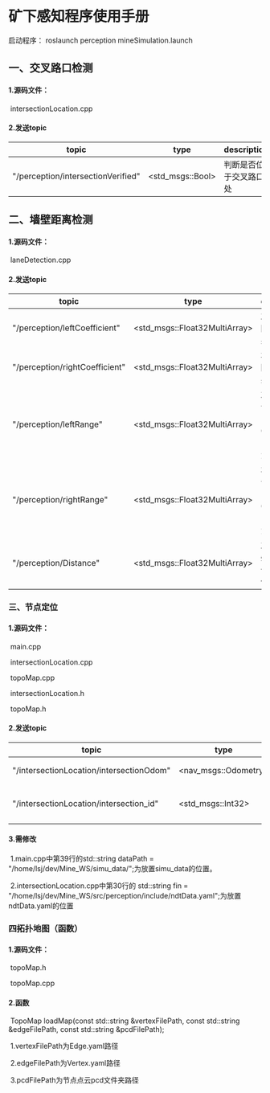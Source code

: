 # 矿下感知程序使用手册

启动程序： roslaunch perception mineSimulation.launch



## 一、交叉路口检测



#### 1.源码文件：

​	intersectionLocation.cpp

#### 2.发送topic

| topic                              | type             | description            |
| ---------------------------------- | ---------------- | ---------------------- |
| "/perception/intersectionVerified" | <std_msgs::Bool> | 判断是否位于交叉路口处 |



## 二、墙壁距离检测

#### 1.源码文件：

​	laneDetection.cpp

#### 2.发送topic

| topic                          | type                          | description                                          |
| ------------------------------ | ----------------------------- | ---------------------------------------------------- |
| "/perception/leftCoefficient"  | <std_msgs::Float32MultiArray> | 左侧墙壁3阶曲线拟合系数                              |
| "/perception/rightCoefficient" | <std_msgs::Float32MultiArray> | 右侧墙壁3阶曲线拟合系数                              |
| "/perception/leftRange"        | <std_msgs::Float32MultiArray> | 左侧曲线拟合x轴范围（两个值：0是轴正向、1是x轴负向） |
| "/perception/rightRange"       | <std_msgs::Float32MultiArray> | 右侧曲线拟合x轴范围（两个值：0是轴正向、1是x轴负向） |
| "/perception/Distance"         | <std_msgs::Float32MultiArray> | 左、右侧墙壁距离（两个值：0左侧、1右侧）             |

### 三、节点定位

#### 1.源码文件：

​	main.cpp

​	intersectionLocation.cpp

​	topoMap.cpp

​	intersectionLocation.h 

​	topoMap.h

#### 2.发送topic

| topic                                    | type                 | description                |
| ---------------------------------------- | -------------------- | -------------------------- |
| "/intersectionLocation/intersectionOdom" | <nav_msgs::Odometry> | 交叉路口处的定位           |
| "/intersectionLocation/intersection_id"  | <std_msgs::Int32>    | 车辆下一个经过的交叉路口ID |

#### 3.需修改

​	1.main.cpp中第39行的std::string dataPath = "/home/lsj/dev/Mine_WS/simu_data/";为放置simu_data的位置。

​	2.intersectionLocation.cpp中第30行的  std::string fin = "/home/lsj/dev/Mine_WS/src/perception/include/ndtData.yaml";为放置ndtData.yaml的位置



### 四拓扑地图（函数）

#### 1.源码文件：

​	topoMap.h

​	topoMap.cpp

#### 2.函数

​	TopoMap loadMap(const std::string &vertexFilePath, const std::string &edgeFilePath, const std::string &pcdFilePath);

​	1.vertexFilePath为Edge.yaml路径

​	2.edgeFilePath为Vertex.yaml路径

​	3.pcdFilePath为节点点云pcd文件夹路径



